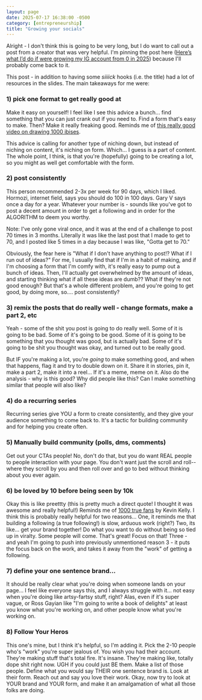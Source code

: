 ```yaml
---
layout: page
date: 2025-07-17 16:38:00 -0500
category: [entrepreneurship]
title: "Growing your socials"
---
```

Alright - I don't think this is going to be very long, but I do want to call out a post from a creator that was very helpful. I'm pinning the post here ([Here’s what I’d do if were growing my IG account from 0 in 2025](https://www.instagram.com/p/DLz0hiFtRQZ/?igsh=MWN4Y2w4ejhhbWYwZw%3D%3D)) because I'll probably come back to it.

This post - in addition to having some _siiiick_ hooks (i.e. the title) had a lot of resources in the slides. The main takeaways for me were:

### 1) pick one format to get really good at
Make it easy on yourself! I feel like I see this advice a bunch... find something that you can just crank out if you need to. Find a form that's easy to make. Then? Make it really freaking good. Reminds me of [this really good video on drawing 1000 ibises](https://www.youtube.com/watch?v=M6NsEDwHHiE). 

This advice is calling for another type of niching down, but instead of niching on content, it's niching on form. Which... I guess is a part of content. The whole point, I think, is that you're (hopefully) going to be creating a lot, so you might as well get comfortable with the form. 

### 2) post consistently 
This person recommended 2-3x per week for 90 days, which I liked. Hormozi, internet field, says you should do 100 in 100 days. Gary V says once a day for a year. Whatever your number is - sounds like you've got to post a decent amount in order to get a following and in order for the ALGORITHM to deem you worthy. 

Note: I've only gone viral once, and it was at the end of a challenge to post 70 times in 3 months. Literally it was like the last post that I made to get to 70, and I posted like 5 times in a day because I was like, "Gotta get to 70." 

Obviously, the fear here is "What if I don't have anything to post!? What if I run out of ideas?" For me, I usually find that if I'm in a habit of making, and if I'm choosing a form that I'm comfy with, it's really easy to pump out a bunch of ideas. Then, I'll actually get overwhelmed by the amount of ideas, and starting thinking what if all these ideas are dumb?? What if they're not good enough? But that's a whole different problem, and you're going to get good, by doing more, so.... post consistently? 

### 3) remix the posts that do really well - change formats, make a part 2, etc
Yeah - some of the shit you post is going to do really well. Some of it is going to be bad. Some of it's going to be good. Some of it is going to be something that you thought was good, but is actually bad. Some of it's going to be shit you thought was okay, and turned out to be really good. 

But IF you're making a lot, you're *going* to make something good, and when that happens, flag it and try to double down on it. Share it in stories, pin it, make a part 2, make it into a reel... If it's a meme, meme on it. Also do the analysis - why is this good? Why did people like this? Can I make something similar that people will also like? 

### 4) do a recurring series
Recurring series give YOU a form to create consistently, and they give your audience something to come back to. It's a tactic for building community and for helping you create often. 

### 5) Manually build community (polls, dms, comments)
Get out your CTAs people! No, don't do that, but you do want REAL people to people interaction with your page. You don't want just the scroll and roll-- where they scroll by you and then roll over and go to bed without thinking about you ever again. 

### 6) be loved by 10 before being seen by 10k 
Okay this is like preettty (this is pretty much a direct quote! I thought it was awesome and really helpful!) Reminds me of [1000 true fans](https://kk.org/thetechnium/1000-true-fans/) by Kevin Kelly. I think this is probably really helpful for two reasons... One, it reminds me that building a following (a true following!) is slow, arduous work (right?) Two, its like... get your brand together! Do what you want to do without being so tied up in viralty. Some people will come. That's great! Focus on that! Three - and yeah I'm going to push into previously unmentioned reason 3 - it puts the focus back on the work, and takes it away from the "work" of getting a following. 

### 7) define your one sentence brand... 
It should be really clear what you're doing when someone lands on your page... I feel like everyone says this, and I always struggle with it... not easy when you're doing like artsy-fartsy stuff, right? Alas, even if it's super vague, or Ross Gayian like "I'm going to write a book of delights" at least you know what you're working on, and other people know what you're working on. 

### 8) Follow Your Heros
This one's mine, but I think it's helpful, so I'm adding it. Pick the 2-10 people who's "work" you're super jealous of. You wish you had their account. They're making stuff that's total fire. It's insane. They're making like, totally dope shit right now. UGH if you could just BE them. Make a list of those people. Define what you would say THEIR one sentence brand is. Look at their form. Reach out and say you love their work. Okay, now try to look at YOUR brand and YOUR form, and make it an amalgamation of what all those folks are doing. 